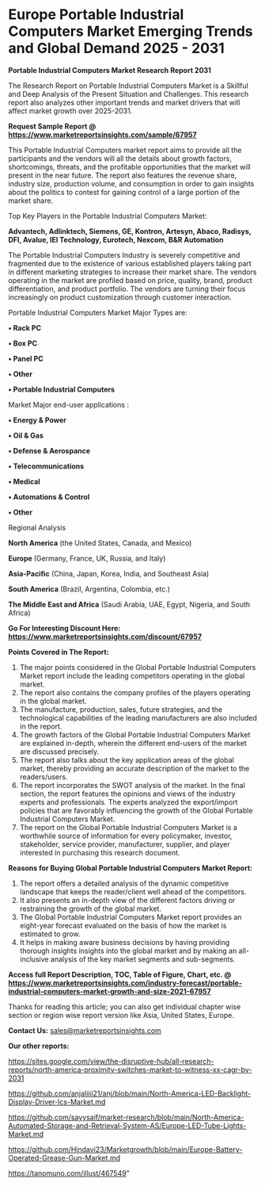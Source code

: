 # Europe Portable Industrial Computers Market Emerging Trends and Global Demand 2025 - 2031

<strong>Portable Industrial Computers Market Research Report 2031</strong>

The Research Report on Portable Industrial Computers Market is a Skillful and Deep Analysis of the Present Situation and Challenges. This research report also analyzes other important trends and market drivers that will affect market growth over 2025-2031.

<strong>Request Sample Report @ <a href=https://www.marketreportsinsights.com/sample/67957>https://www.marketreportsinsights.com/sample/67957</a></strong>

This Portable Industrial Computers market report aims to provide all the participants and the vendors will all the details about growth factors, shortcomings, threats, and the profitable opportunities that the market will present in the near future. The report also features the revenue share, industry size, production volume, and consumption in order to gain insights about the politics to contest for gaining control of a large portion of the market share.

Top Key Players in the Portable Industrial Computers Market:

<strong>Advantech, Adlinktech, Siemens, GE, Kontron, Artesyn, Abaco, Radisys, DFI, Avalue, IEI Technology, Eurotech, Nexcom, B&R Automation</strong>

The Portable Industrial Computers Industry is severely competitive and fragmented due to the existence of various established players taking part in different marketing strategies to increase their market share. The vendors operating in the market are profiled based on price, quality, brand, product differentiation, and product portfolio. The vendors are turning their focus increasingly on product customization through customer interaction.

Portable Industrial Computers Market Major Types are:

<strong>• Rack PC

• Box PC

• Panel PC

• Other

• Portable Industrial Computers</strong>

Market Major end-user applications :

<strong>• Energy & Power

• Oil & Gas

• Defense & Aerospance

• Telecommunications

• Medical

• Automations & Control

• Other</strong>

Regional Analysis

</u><strong><b>North America</b></strong> (the United States, Canada, and Mexico)

<strong><b>Europe </b></strong>(Germany, France, UK, Russia, and Italy)

<strong><b>Asia-Pacific</b></strong> (China, Japan, Korea, India, and Southeast Asia)

<strong><b>South America</b></strong> (Brazil, Argentina, Colombia, etc.)

<strong><b>The Middle East and Africa</b></strong> (Saudi Arabia, UAE, Egypt, Nigeria, and South Africa)

<strong>Go For Interesting Discount Here: <a href=https://www.marketreportsinsights.com/discount/67957>https://www.marketreportsinsights.com/discount/67957</a></strong>

<strong>Points Covered in The Report:</strong>
<ol>
  <li>The major points considered in the Global Portable Industrial Computers Market report include the leading competitors operating in the global market.</li>
  <li>The report also contains the company profiles of the players operating in the global market.</li>
  <li>The manufacture, production, sales, future strategies, and the technological capabilities of the leading manufacturers are also included in the report.</li>
  <li>The growth factors of the Global Portable Industrial Computers Market are explained in-depth, wherein the different end-users of the market are discussed precisely.</li>
  <li>The report also talks about the key application areas of the global market, thereby providing an accurate description of the market to the readers/users.</li>
  <li>The report incorporates the SWOT analysis of the market. In the final section, the report features the opinions and views of the industry experts and professionals. The experts analyzed the export/import policies that are favorably influencing the growth of the Global Portable Industrial Computers Market.</li>
  <li>The report on the Global Portable Industrial Computers Market is a worthwhile source of information for every policymaker, investor, stakeholder, service provider, manufacturer, supplier, and player interested in purchasing this research document.</li>
</ol>
<strong>Reasons for Buying Global Portable Industrial Computers Market Report:</strong>

<ol>
  <li>The report offers a detailed analysis of the dynamic competitive landscape that keeps the reader/client well ahead of the competitors.</li>
  <li>It also presents an in-depth view of the different factors driving or restraining the growth of the global market.</li>
  <li>The Global Portable Industrial Computers Market report provides an eight-year forecast evaluated on the basis of how the market is estimated to grow.</li>
  <li>It helps in making aware business decisions by having providing thorough insights insights into the global market and by making an all-inclusive analysis of the key market segments and sub-segments.</li>
</ol>
<strong>Access full Report Description, TOC, Table of Figure, Chart, etc. @ <a href=https://www.marketreportsinsights.com/industry-forecast/portable-industrial-computers-market-growth-and-size-2021-67957>https://www.marketreportsinsights.com/industry-forecast/portable-industrial-computers-market-growth-and-size-2021-67957</a></strong>


Thanks for reading this article; you can also get individual chapter wise section or region wise report version like Asia, United States, Europe.

<strong>Contact Us:</strong>
sales@marketreportsinsights.com

<strong>Our other reports:</strong>

<a href=https://sites.google.com/view/the-disruptive-hub/all-research-reports/north-america-proximity-switches-market-to-witness-xx-cagr-by-2031>https://sites.google.com/view/the-disruptive-hub/all-research-reports/north-america-proximity-switches-market-to-witness-xx-cagr-by-2031</a>

<a href=https://github.com/anjaliiii21/anj/blob/main/North-America-LED-Backlight-Display-Driver-Ics-Market.md>https://github.com/anjaliiii21/anj/blob/main/North-America-LED-Backlight-Display-Driver-Ics-Market.md</a>

<a href=https://github.com/sayysaif/market-research/blob/main/North-America-Automated-Storage-and-Retrieval-System-AS/Europe-LED-Tube-Lights-Market.md>https://github.com/sayysaif/market-research/blob/main/North-America-Automated-Storage-and-Retrieval-System-AS/Europe-LED-Tube-Lights-Market.md</a>

<a href=https://github.com/Hindavi23/Marketgrowth/blob/main/Europe-Battery-Operated-Grease-Gun-Market.md>https://github.com/Hindavi23/Marketgrowth/blob/main/Europe-Battery-Operated-Grease-Gun-Market.md</a>

<a href=https://tanomuno.com/illust/467549>https://tanomuno.com/illust/467549</a>"
